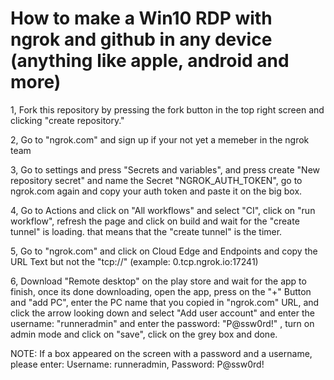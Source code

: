 # How to make a Win10 RDP with ngrok and github in any device (anything like apple, android and more)
1, Fork this repository by pressing the fork button in the top right screen and clicking "create repository."

2, Go to "ngrok.com" and sign up if your not yet a memeber in the ngrok team

3, Go to settings and press "Secrets and variables", and press create "New repository secret" and name the Secret "NGROK_AUTH_TOKEN", go to ngrok.com again and copy your auth token and paste it on the big box.

4, Go to Actions and click on "All workflows" and select "CI", click on "run workflow", refresh the page and click on build and wait for the "create tunnel" is loading. that means that the "create tunnel" is the timer.

5, Go to "ngrok.com" and click on Cloud Edge and Endpoints and copy the URL Text but not the "tcp://" (example: 0.tcp.ngrok.io:17241)

6, Download "Remote desktop" on the play store and wait for the app to finish, once its done downloading, open the app, press on the "+" Button and "add PC", enter the PC name that you copied in "ngrok.com" URL, and click the arrow looking down and select "Add user account" and enter the username: "runneradmin" and enter the password: "P@ssw0rd!" , turn on admin mode and click on "save", click on the grey box and done.

NOTE: If a box appeared on the screen with a password and a username, please enter: Username: runneradmin, 
                                                                                    Password: P@ssw0rd!
